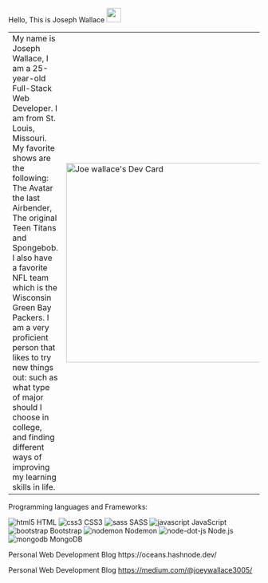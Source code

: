 Hello, This is Joseph Wallace  <img src="https://github.com/TheDudeThatCode/TheDudeThatCode/blob/master/Assets/Hi.gif" width="29px">



<table>
<tr>
  <td valign="center">
  My name is Joseph Wallace, I am a 25-year-old Full-Stack Web Developer. I am from St. Louis, Missouri. My favorite shows are the following: The Avatar the last Airbender, The original Teen Titans and Spongebob. I also have a favorite NFL team which is the Wisconsin Green Bay Packers. I am a very proficient person that likes to try new things out: such as what type of major should I choose in college, and finding different ways of improving my learning skills in life.
<td >

  <a href="https://app.daily.dev/JoeWallace35"><img src="https://api.daily.dev/devcards/220a2de0a5824f24beff2c0f1beea884.png?r=e8x" width="400" alt="Joe wallace's Dev Card"/></a>
  </td>

 </tr>
</table>

Programming languages and Frameworks:

![html5](https://user-images.githubusercontent.com/60151170/158027823-6041d00c-a7c6-4545-9209-857285d3055b.svg) HTML
![css3](https://user-images.githubusercontent.com/60151170/158027831-b19e1b7b-fd4d-429c-bddf-a2677220a213.svg) CSS3
![sass](https://user-images.githubusercontent.com/60151170/158027777-210a9fe1-6423-48a6-8795-8a3b0c2b8bf1.svg) SASS
![javascript](https://user-images.githubusercontent.com/60151170/158027854-dac9bce1-e8db-4962-9908-481da200dcf0.svg) JavaScript
![bootstrap](https://user-images.githubusercontent.com/60151170/158027868-575608b2-d03b-4c4d-ba05-31a0befd24b9.svg) Bootstrap
![nodemon](https://user-images.githubusercontent.com/60151170/158027873-8cb2831d-14bc-4482-9714-9215a1c3f35b.svg) Nodemon
![node-dot-js](https://user-images.githubusercontent.com/60151170/158027880-f1b4308b-7955-4eff-a15d-193fc0fefa70.svg) Node.js
![mongodb](https://user-images.githubusercontent.com/60151170/158027887-667921b5-03d6-432c-ae59-498b3795b2ce.svg)  MongoDB


 <td valign="center">
  Personal Web Development Blog
https://oceans.hashnode.dev/

Personal Web Development Blog
https://medium.com/@joeywallace3005/

   
 </td>
  
  
 







